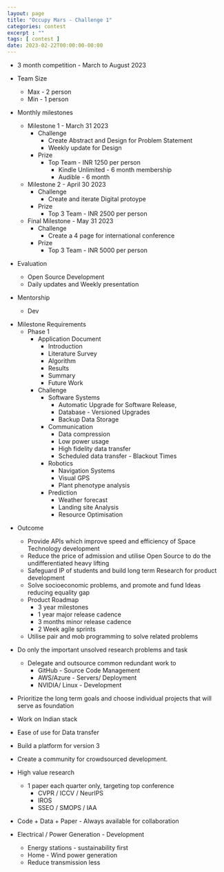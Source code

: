 ```yaml
---
layout: page
title: "Occupy Mars - Challenge 1"
categories: contest
excerpt : ""
tags: [ contest ]
date: 2023-02-22T00:00:00-00:00
---
```



* 3 month competition  - March to August 2023

* Team Size
  * Max - 2 person
  * Min - 1 person

* Monthly milestones 
  * Milestone 1 - March 31 2023
    * Challenge
      * Create Abstract and Design for Problem Statement
      * Weekly update for Design
    * Prize
      * Top Team - INR 1250 per person 
        * Kindle Unlimited - 6 month membership 
        * Audible - 6 month
  * Milestone 2 - April 30 2023
    * Challenge
      * Create and iterate Digital protoype
    * Prize
      * Top 3 Team - INR 2500 per person
  * Final Milestone - May 31 2023
    * Challenge
      * Create a 4 page for international conference 
    * Prize
      * Top 3 Team - INR 5000 per person


* Evaluation
  * Open Source Development
  * Daily updates and Weekly presentation

* Mentorship
  * Dev 


- Milestone Requirements
  - Phase 1
    - Application Document
      - Introduction
      - Literature Survey
      - Algorithm
      - Results
      - Summary
      - Future Work
    - Challenge
      - Software Systems
        - Automatic Upgrade for Software Release, 
        - Database - Versioned Upgrades
        - Backup Data Storage
      - Communication
        - Data compression
        - Low power usage
        - High fidelity data transfer
        - Scheduled data transfer - Blackout Times
      - Robotics
        - Navigation Systems
        - Visual GPS
        - Plant phenotype analysis
      - Prediction
        - Weather forecast
        - Landing site Analysis
        - Resource Optimisation

* Outcome
  * Provide APIs which improve speed and efficiency of Space Technology development
  * Reduce the price of admission and utilise Open Source to do the undifferentiated heavy lifting
  * Safeguard IP of students and build long term Research for product development
  * Solve socioeconomic problems, and promote and fund Ideas reducing equality gap
  * Product Roadmap
    * 3 year milestones
    * 1 year major release cadence
    * 3 months minor release cadence
    * 2 Week agile sprints
  * Utilise pair and mob programming to solve related problems

* Do only the important unsolved research problems and task
  * Delegate and outsource common redundant work to
    * GitHub - Source Code Management
    * AWS/Azure - Servers/ Deployment
    * NVIDIA/ Linux - Development 

* Prioritize the long term goals and choose individual projects that will serve as foundation

* Work on Indian stack
* Ease of use for Data transfer
* Build a platform for version 3
* Create a community for crowdsourced development.

* High value research
  * 1 paper each quarter only, targeting top conference
    * CVPR / ICCV / NeurIPS
    * IROS
    * SSEO / SMOPS / IAA

* Code + Data + Paper - Always available for collaboration

* Electrical / Power Generation - Development
  * Energy stations - sustainability first
  * Home - Wind power generation
  * Reduce transmission less